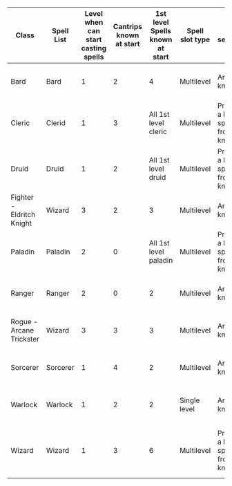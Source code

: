 | Class                     | Spell List | Level when can start casting spells | Cantrips known at start | 1st level Spells known at start | Spell slot type | Spell selection                         | Number of spells to prepare           | Learning new spells                                       | Spellcasting ability | Ritual casting          | Spellcasting Focus |
|---------------------------|------------|-------------------------------------|-------------------------|---------------------------------|-----------------|-----------------------------------------|---------------------------------------|-----------------------------------------------------------|----------------------|-------------------------|--------------------|
| Bard                      | Bard       | 1                                   | 2                       | 4                               | Multilevel      | Any known                               | n/a                                   | Select a few from spell list when gaining level           | Charisma             | Ritual tag              | Musical Instrument |
| Cleric                    | Clerid     | 1                                   | 3                       | All 1st level cleric            | Multilevel      | Prepare a list of spells from any known | Wisdom modifier + cleric level        | All from spell list                                       | Wisdom               | Ritual tag and prepared | Holy symbol        |
| Druid                     | Druid      | 1                                   | 2                       | All 1st level druid             | Multilevel      | Prepare a list of spells from any known | Wisdom modifier + druid level         | All from spell list                                       | Wisdom               | Ritual tag and prepared | Druidic focus      |
| Fighter - Eldritch Knight | Wizard     | 3                                   | 2                       | 3                               | Multilevel      | Any known                               | n/a                                   | Select a few from spell list when gaining level           | Intelligence         | No                      | None               |
| Paladin                   | Paladin    | 2                                   | 0                       | All 1st level paladin           | Multilevel      | Prepare a list of spells from any known | Charisma modifier + (paladin level)/2 | All from spell list                                       | Charisma             | No                      | Holy symbol        |
| Ranger                    | Ranger     | 2                                   | 0                       | 2                               | Multilevel      | Any known                               | n/a                                   | Select a few from spell list when gaining level           | Wisdom               | No                      | None               |
| Rogue - Arcane Trickster  | Wizard     | 3                                   | 3                       | 3                               | Multilevel      | Any known                               | n/a                                   | Select a few from spell list when gaining level           | Intelligence         | No                      | None               |
| Sorcerer                  | Sorcerer   | 1                                   | 4                       | 2                               | Multilevel      | Any known                               | n/a                                   | Select a few from spell list when gaining level           | Charisma             | No                      | Arcane focus       |
| Warlock                   | Warlock    | 1                                   | 2                       | 2                               | Single level    | Any known                               | n/a                                   | Select a few from spell list when gaining level           | Charisma             | No                      | None               |
| Wizard                    | Wizard     | 1                                   | 3                       | 6                               | Multilevel      | Prepare a list of spells from any known | Intelligence modifier + wizard level  | Select 2 from spell list when gaining level. Adventuring. | Intelligence         | Ritual tag              | Arcane focus       |
